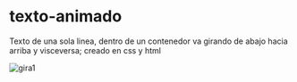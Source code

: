 # texto-animado
Texto de una sola linea, dentro de un contenedor va girando de abajo hacia arriba y visceversa; creado en css y html

![gira1](https://user-images.githubusercontent.com/60888517/90321698-aee67b80-df11-11ea-8e1b-ffb3c09010e8.JPG)
